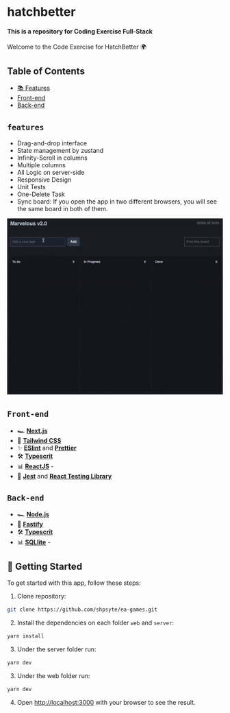 # hatchbetter


#### This is a repository for Coding Exercise Full-Stack

Welcome to the Code Exercise for HatchBetter  🌍

## Table of Contents
- [📚 Features](#-features)
- [Front-end](#front-end)
- [Back-end](#back-end)


## `features`
 - Drag-and-drop interface 
 - State management by zustand
 - Infinity-Scroll in columns 
 - Multiple columns
 - All Logic on server-side  
 - Responsive Design 
 - Unit Tests
 - One-Delete Task
 - Sync board: If you open the app in two different browsers, you will see the same board in both of them.   
 
![Alt text](todo.gif)

## `Front-end`

- 🏎️ **[Next.js](https://nextjs.org/)** 
- 💅 **[Tailwind CSS](https://tailwindcss.com/)** 
- ✨ **[ESlint](https://eslint.org/)** and **[Prettier](https://prettier.io/)** 
- 🛠️ **[Typescrit](https://www.typescriptlang.org/)** 
- 📊 **[ReactJS](https://www.reactjs.org)** - 
- 🧪 **[Jest](https://jestjs.io/)** and **[React Testing Library](https://testing-library.com/react)** 


## `Back-end`

- 🏎️ **[Node.js](https://nodejs.org/en/)** 
- 💅 **[Fastify](https://fastify.dev/)** 
- 🛠️ **[Typescrit](https://www.typescriptlang.org/)** 
- 📊 **[SQLlite](https://www.https://www.sqlite.org/index.html)** -

## 🎯 Getting Started

To get started with this app, follow these steps:

1. Clone repository:

```bash
git clone https://github.com/shpsyte/ea-games.git
```

2. Install the dependencies on each folder `web` and `server`:

```bash
yarn install 
```

3. Under the server folder run:

```bash
yarn dev
```


3. Under the web folder run:

```bash
yarn dev
```

4. Open [http://localhost:3000](http://localhost:3000) with your browser to see the result.
 


